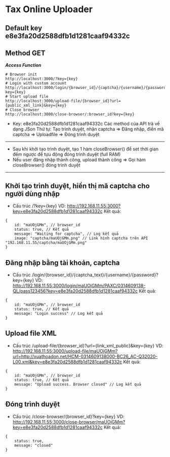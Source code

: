 # Tax Online Uploader

## Default key e8e3fa20d2588dfb1d1281caaf94332c
## Method GET
***Access Function***
```
# Browser init
http://localhost:3000/?key={key}
# Login with custom account
http://localhost:3000/login/{browser_id}/{captcha}/{username}/{password}?key={key}
# Start upload file
http://localhost:3000/upload-file/{browser_id}?url={public_xml_link}&key={key}
# Close browser
http://localhost:3000/close-browser/:browser_id?key={key}
```



* Key: e8e3fa20d2588dfb1d1281caaf94332c
Các method của API trả về dạng JSon
Thứ tự: Tạo trình duyệt, nhận captcha => Đăng nhập, điền mã captcha => Uploadfile => Đóng trình duyệt

***
 - Sau khi khởi tạo trình duyệt, tạo 1 hàm closeBrowser() để set thời gian đếm ngược để tựu động đóng trình duyệt (full RAM)
 - Nếu user đăng nhập thành công, upload thành công => Gọi hàm closeBrowser() đóng trình duyệt
***

## Khởi tạo trình duyệt, hiển thị mã captcha cho người dùng nhập
- Cấu trúc /?key={key}
VD: http://192.168.11.55:3000?key=e8e3fa20d2588dfb1d1281caaf94332c
Kết quả:
```
{
    id: "maUOjGMm", // browser_id
    status: true, // Kết quả
    message: "Waiting for captcha", // Log kết quả
    image: "captcha/maUOjGMm.png" // Link hình captcha trên API "192.168.11.55/captcha/maUOjGMm.png"
}
```


## Đăng nhập bằng tài khoản, captcha
- Cấu trúc /login/{browser_id}/{captcha_text}/{username}/{password}?key={key}
VD: http://192.168.11.55:3000/login/maUOjGMm/PAXC/0314609138-QL/pass123456?key=e8e3fa20d2588dfb1d1281caaf94332c
Kết quả:
```
{
    id: "maUOjGMm", // browser_id
    status: true, // Kết quả
    message: "Login success" // Log kết quả
}
```


## Upload file XML
- Cấu trúc /upload-file/{browser_id}?url={link_xml_public}&key={key}
VD: http://192.168.11.55:3000/upload-file/maUOjGMm?url=http://xuathoadon.net/HCM-0314609138000-BC26_AC-Q32020-L00.xml&key=e8e3fa20d2588dfb1d1281caaf94332c
Kết quả:
```
{
    id: "maUOjGMm", // browser_id
    status: true, // Kết quả
    message: "Upload success. Browser closed" // Log kết quả
}
```

## Đóng trình duyệt
- Cấu trúc /close-browser/{browser_id}?key={key}
VD: http://192.168.11.55:3000/close-browser/maUOjGMm?key=e8e3fa20d2588dfb1d1281caaf94332c
Kết quả:
```
{
    status: true,
    message: "closed"
}
```
